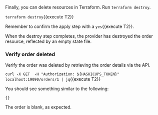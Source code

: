 Finally, you can delete resources in Terraform. Run `terraform destroy`. 

`terraform destroy`{{execute T2}}

Remember to confirm the apply step with a `yes`{{execute T2}}.

When the destroy step completes, the provider has destroyed the order resource, reflected by an empty state file.


### Verify order deleted

Verify the order was deleted by retrieving the order details via the API. 

`curl -X GET  -H "Authorization: ${HASHICUPS_TOKEN}" localhost:19090/orders/1 | jq`{{execute T2}}

You should see something similar to the following:

```
{}
```

The order is blank, as expected.
